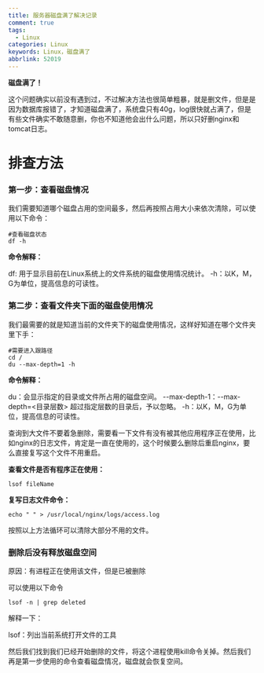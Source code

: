 ```yaml
---
title: 服务器磁盘满了解决记录
comment: true
tags:
  - Linux
categories: Linux
keywords: Linux，磁盘满了
abbrlink: 52019
---
```


**磁盘满了！**

这个问题确实以前没有遇到过，不过解决方法也很简单粗暴，就是删文件，但是是因为数据库报错了，才知道磁盘满了，系统盘只有40g，log很快就占满了，但是有些文件确实不敢随意删，你也不知道他会出什么问题，所以只好删nginx和tomcat日志。
 <!--more-->

# 排查方法

### 第一步：查看磁盘情况

我们需要知道哪个磁盘占用的空间最多，然后再按照占用大小来依次清除，可以使用以下命令：

	#查看磁盘状态
	df -h

**命令解释：**

df: 用于显示目前在Linux系统上的文件系统的磁盘使用情况统计。
-h：以K，M，G为单位，提高信息的可读性。

### 第二步：查看文件夹下面的磁盘使用情况

我们最需要的就是知道当前的文件夹下的磁盘使用情况，这样好知道在哪个文件夹里下手：

	#需要进入跟路径
	cd /
	du --max-depth=1 -h

**命令解释：**

du：会显示指定的目录或文件所占用的磁盘空间。
--max-depth-1：--max-depth=\<目录层数\> 超过指定层数的目录后，予以忽略。
-h：以K，M，G为单位，提高信息的可读性。

查询到大文件不要着急删除，需要看一下文件有没有被其他应用程序正在使用，比如nginx的日志文件，肯定是一直在使用的，这个时候要么删除后重启nginx，要么直接复写这个文件不用重启。

**查看文件是否有程序正在使用：**

`lsof fileName`

**复写日志文件命令：**

`echo " " > /usr/local/nginx/logs/access.log  `

按照以上方法循环可以清除大部分不用的文件。

### 删除后没有释放磁盘空间

原因：有进程正在使用该文件，但是已被删除

可以使用以下命令

`lsof -n | grep deleted`

解释一下：

lsof：列出当前系统打开文件的工具

然后我们找到我们已经开始删除的文件，将这个进程使用kill命令关掉。然后我们再是第一步使用的命令查看磁盘情况，磁盘就会恢复空间。








